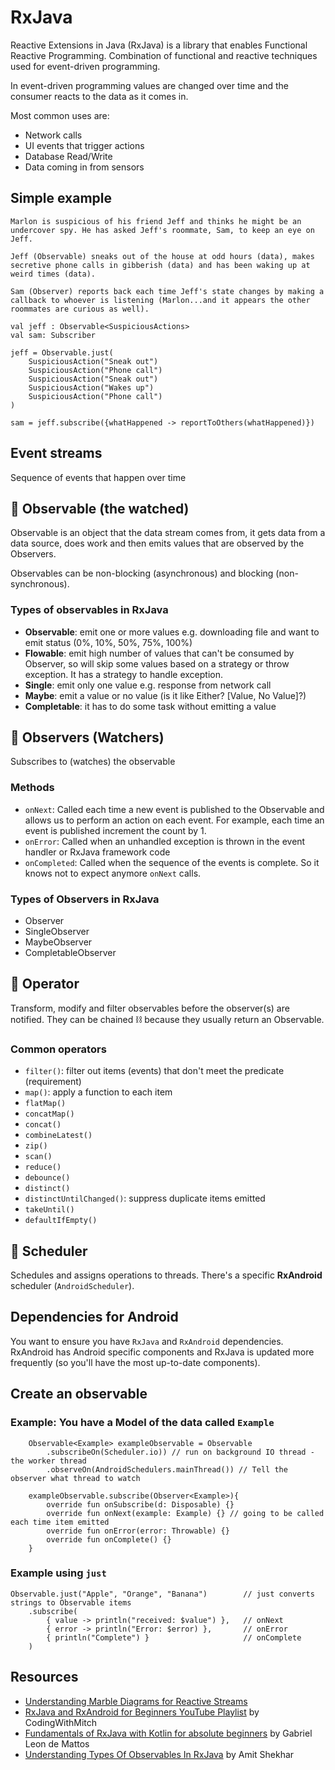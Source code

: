 # RxJava

Reactive Extensions in Java (RxJava) is a library that enables Functional Reactive Programming. Combination of functional and reactive techniques used for event-driven programming. 

In event-driven programming values are changed over time and the consumer reacts to the data as it comes in.

Most common uses are:

- Network calls
- UI events that trigger actions
- Database Read/Write 
- Data coming in from sensors

## Simple example

    Marlon is suspicious of his friend Jeff and thinks he might be an undercover spy. He has asked Jeff's roommate, Sam, to keep an eye on Jeff.

    Jeff (Observable) sneaks out of the house at odd hours (data), makes secretive phone calls in gibberish (data) and has been waking up at weird times (data). 

    Sam (Observer) reports back each time Jeff's state changes by making a callback to whoever is listening (Marlon...and it appears the other roommates are curious as well). 

```
val jeff : Observable<SuspiciousActions>
val sam: Subscriber

jeff = Observable.just(
    SuspiciousAction("Sneak out")
    SuspiciousAction("Phone call")
    SuspiciousAction("Sneak out")
    SuspiciousAction("Wakes up")
    SuspiciousAction("Phone call")
)

sam = jeff.subscribe({whatHappened -> reportToOthers(whatHappened)})
```

## Event streams

Sequence of events that happen over time

## 👋 Observable (the watched)

Observable is an object that the data stream comes from, it gets data from a data source, does work and then emits values that are observed by the Observers. 

Observables can be non-blocking (asynchronous) and blocking (non-synchronous).

### Types of observables in RxJava

- **Observable**: emit one or more values e.g. downloading file and want to emit status (0%, 10%, 50%, 75%, 100%)
- **Flowable**: emit high number of values that can't be consumed by Observer, so will skip some values based on a strategy or throw exception. It has a strategy to handle exception.
- **Single**: emit only one value e.g. response from network call
- **Maybe**: emit a value or no value (is it like Either? [Value, No Value]?)
- **Completable**: it has to do some task without emitting a value


## 👀 Observers (Watchers)

Subscribes to (watches) the observable

### Methods

- `onNext`: Called each time a new event is published to the Observable and allows us to perform an action on each event. For example, each time an event is published increment the count by 1.
- `onError`: Called when an unhandled exception is thrown in the event handler or RxJava framework code
- `onCompleted`: Called when the sequence of the events is complete. So it knows not to expect anymore `onNext` calls.

### Types of Observers in RxJava

- Observer
- SingleObserver
- MaybeObserver
- CompletableObserver

## 🧰 Operator

Transform, modify and filter observables before the observer(s) are notified. They can be chained ⛓ because they usually return an Observable.

### Common operators

- `filter()`: filter out items (events) that don't meet the predicate (requirement)
- `map()`: apply a function to each item 
- `flatMap()`
- `concatMap()`
- `concat()`
- `combineLatest()`
- `zip()`
- `scan()`
- `reduce()`
- `debounce()`
- `distinct()`
- `distinctUntilChanged()`: suppress duplicate items emitted
- `takeUntil()`
- `defaultIfEmpty()`

## 📅 Scheduler

Schedules and assigns operations to threads. There's a specific **RxAndroid** scheduler (`AndroidScheduler`).

## Dependencies for Android

You want to ensure you have `RxJava` and `RxAndroid` dependencies. RxAndroid has Android specific components and RxJava is updated more frequently (so you'll have the most up-to-date components).

## Create an observable

### Example: You have a Model of the data called `Example`

```
    Observable<Example> exampleObservable = Observable
        .subscribeOn(Scheduler.io)) // run on background IO thread - the worker thread
        .observeOn(AndroidSchedulers.mainThread()) // Tell the observer what thread to watch

    exampleObservable.subscribe(Observer<Example>){
        override fun onSubscribe(d: Disposable) {}
        override fun onNext(example: Example) {} // going to be called each time item emitted
        override fun onError(error: Throwable) {}
        override fun onComplete() {}
    }
```

### Example using `just`

```
Observable.just("Apple", "Orange", "Banana")        // just converts strings to Observable items
    .subscribe(
        { value -> println("received: $value") },   // onNext
        { error -> println("Error: $error) },       // onError
        { println("Complete") }                     // onComplete
    )
```

## Resources

- [Understanding Marble Diagrams for Reactive Streams](https://medium.com/@jshvarts/read-marble-diagrams-like-a-pro-3d72934d3ef5)
- [RxJava and RxAndroid for Beginners YouTube Playlist](https://www.youtube.com/playlist?list=PLgCYzUzKIBE-8wE9Sv3yzYZlo70PBmFPz)  by CodingWithMitch
- [Fundamentals of RxJava with Kotlin for absolute beginners](https://medium.com/@gabrieldemattosleon/fundamentals-of-rxjava-with-kotlin-for-absolute-beginners-3d811350b701) by Gabriel Leon de Mattos
- [Understanding Types Of Observables In RxJava](https://blog.mindorks.com/understanding-types-of-observables-in-rxjava-6c3a2d0819c8) by Amit Shekhar
